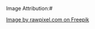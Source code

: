 Image Attribution:#

<a href="https://www.freepik.com/free-photo/rental-application-form-financial-concept_17057186.htm#fromView=search&page=1&position=21&uuid=cdf7c189-9d1b-4dca-9bf2-75975c1adc78">Image by rawpixel.com on Freepik</a>